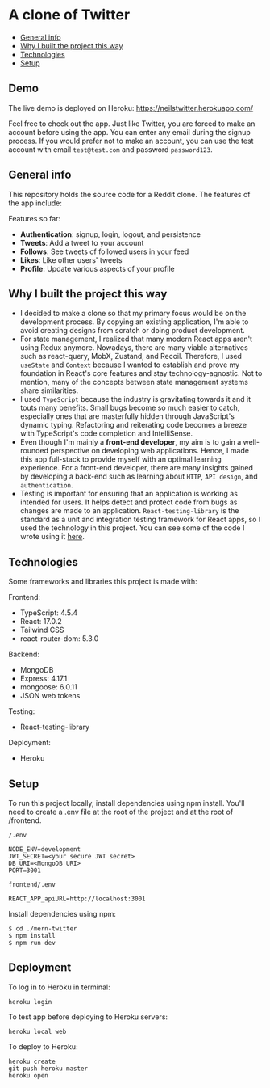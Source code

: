 # A clone of Twitter

- [General info](#general-info)
- [Why I built the project this way](#technologies)
- [Technologies](#technologies)
- [Setup](#setup)

## Demo

The live demo is deployed on Heroku: https://neilstwitter.herokuapp.com/

Feel free to check out the app. Just like Twitter, you are forced to make an account before using the app. You can enter any email during the signup process. If you would prefer not to make an account, you can use the test account with email `test@test.com` and password `password123`.

## General info

This repository holds the source code for a Reddit clone. The features of the app include:

Features so far:

- **Authentication**: signup, login, logout, and persistence
- **Tweets**: Add a tweet to your account
- **Follows**: See tweets of followed users in your feed
- **Likes**: Like other users' tweets
- **Profile**: Update various aspects of your profile

## Why I built the project this way

- I decided to make a clone so that my primary focus would be on the development process. By copying an existing application, I'm able to avoid creating designs from scratch or doing product development.
- For state management, I realized that many modern React apps aren't using Redux anymore. Nowadays, there are many viable alternatives such as react-query, MobX, Zustand, and Recoil. Therefore, I used `useState` and `Context` because I wanted to establish and prove my foundation in React's core features and stay technology-agnostic. Not to mention, many of the concepts between state management systems share similarities.
- I used `TypeScript` because the industry is gravitating towards it and it touts many benefits. Small bugs become so much easier to catch, especially ones that are masterfully hidden through JavaScript's dynamic typing. Refactoring and reiterating code becomes a breeze with TypeScript's code completion and IntelliSense.
- Even though I'm mainly a **front-end developer**, my aim is to gain a well-rounded perspective on developing web applications. Hence, I made this app full-stack to provide myself with an optimal learning experience. For a front-end developer, there are many insights gained by developing a back-end such as learning about `HTTP`, `API design`, and `authentication`.
- Testing is important for ensuring that an application is working as intended for users. It helps detect and protect code from bugs as changes are made to an application. `React-testing-library` is the standard as a unit and integration testing framework for React apps, so I used the technology in this project. You can see some of the code I wrote using it [here](https://github.com/neilgebhard/twitter-clone/tree/master/frontend/src/__tests__).

## Technologies

Some frameworks and libraries this project is made with:

Frontend:

- TypeScript: 4.5.4
- React: 17.0.2
- Tailwind CSS
- react-router-dom: 5.3.0

Backend:

- MongoDB
- Express: 4.17.1
- mongoose: 6.0.11
- JSON web tokens

Testing:

- React-testing-library

Deployment:

- Heroku

## Setup

To run this project locally, install dependencies using npm install. You'll need to create a .env file at the root of the project and at the root of /frontend.

`/.env`

```
NODE_ENV=development
JWT_SECRET=<your secure JWT secret>
DB_URI=<MongoDB URI>
PORT=3001
```

`frontend/.env`

```
REACT_APP_apiURL=http://localhost:3001
```

Install dependencies using npm:

```
$ cd ./mern-twitter
$ npm install
$ npm run dev
```

## Deployment

To log in to Heroku in terminal:

```
heroku login
```

To test app before deploying to Heroku servers:

```
heroku local web
```

To deploy to Heroku:

```
heroku create
git push heroku master
heroku open
```
